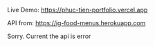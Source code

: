 Live Demo: https://phuc-tien-portfolio.vercel.app

API from: https://ig-food-menus.herokuapp.com

Sorry. Current the api is error
